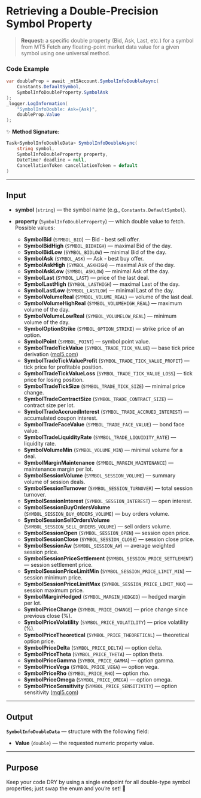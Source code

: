 # Retrieving a Double-Precision Symbol Property

> **Request:** a specific double property (Bid, Ask, Last, etc.) for a symbol from MT5
> Fetch any floating-point market data value for a given symbol using one universal method.

### Code Example

```csharp
var doubleProp = await _mt5Account.SymbolInfoDoubleAsync(
    Constants.DefaultSymbol,
    SymbolInfoDoubleProperty.SymbolAsk
);
_logger.LogInformation(
    "SymbolInfoDouble: Ask={Ask}",
    doubleProp.Value
);
```

✨ **Method Signature:**

```csharp
Task<SymbolInfoDoubleData> SymbolInfoDoubleAsync(
    string symbol,
    SymbolInfoDoubleProperty property,
    DateTime? deadline = null,
    CancellationToken cancellationToken = default
)
```

---

## Input

* **symbol** (`string`) — the symbol name (e.g., `Constants.DefaultSymbol`).
* **property** (`SymbolInfoDoubleProperty`) — which double value to fetch. Possible values:

  * **SymbolBid** (`SYMBOL_BID`) — Bid - best sell offer.
  * **SymbolBidHigh** (`SYMBOL_BIDHIGH`) — maximal Bid of the day.
  * **SymbolBidLow** (`SYMBOL_BIDLOW`) — minimal Bid of the day.
  * **SymbolAsk** (`SYMBOL_ASK`) — Ask - best buy offer.
  * **SymbolAskHigh** (`SYMBOL_ASKHIGH`) — maximal Ask of the day.
  * **SymbolAskLow** (`SYMBOL_ASKLOW`) — minimal Ask of the day.
  * **SymbolLast** (`SYMBOL_LAST`) — price of the last deal.
  * **SymbolLastHigh** (`SYMBOL_LASTHIGH`) — maximal Last of the day.
  * **SymbolLastLow** (`SYMBOL_LASTLOW`) — minimal Last of the day.
  * **SymbolVolumeReal** (`SYMBOL_VOLUME_REAL`) — volume of the last deal.
  * **SymbolVolumeHighReal** (`SYMBOL_VOLUMEHIGH_REAL`) — maximum volume of the day.
  * **SymbolVolumeLowReal** (`SYMBOL_VOLUMELOW_REAL`) — minimum volume of the day.
  * **SymbolOptionStrike** (`SYMBOL_OPTION_STRIKE`) — strike price of an option.
  * **SymbolPoint** (`SYMBOL_POINT`) — symbol point value.
  * **SymbolTradeTickValue** (`SYMBOL_TRADE_TICK_VALUE`) — base tick price derivation ([mql5.com](https://www.mql5.com/en/docs/constants/environment_state/marketinfoconstants))
  * **SymbolTradeTickValueProfit** (`SYMBOL_TRADE_TICK_VALUE_PROFIT`) — tick price for profitable position.
  * **SymbolTradeTickValueLoss** (`SYMBOL_TRADE_TICK_VALUE_LOSS`) — tick price for losing position.
  * **SymbolTradeTickSize** (`SYMBOL_TRADE_TICK_SIZE`) — minimal price change.
  * **SymbolTradeContractSize** (`SYMBOL_TRADE_CONTRACT_SIZE`) — contract size per lot.
  * **SymbolTradeAccruedInterest** (`SYMBOL_TRADE_ACCRUED_INTEREST`) — accumulated coupon interest.
  * **SymbolTradeFaceValue** (`SYMBOL_TRADE_FACE_VALUE`) — bond face value.
  * **SymbolTradeLiquidityRate** (`SYMBOL_TRADE_LIQUIDITY_RATE`) — liquidity rate.
  * **SymbolVolumeMin** (`SYMBOL_VOLUME_MIN`) — minimal volume for a deal.
  * **SymbolMarginMaintenance** (`SYMBOL_MARGIN_MAINTENANCE`) — maintenance margin per lot.
  * **SymbolSessionVolume** (`SYMBOL_SESSION_VOLUME`) — summary volume of session deals.
  * **SymbolSessionTurnover** (`SYMBOL_SESSION_TURNOVER`) — total session turnover.
  * **SymbolSessionInterest** (`SYMBOL_SESSION_INTEREST`) — open interest.
  * **SymbolSessionBuyOrdersVolume** (`SYMBOL_SESSION_BUY_ORDERS_VOLUME`) — buy orders volume.
  * **SymbolSessionSellOrdersVolume** (`SYMBOL_SESSION_SELL_ORDERS_VOLUME`) — sell orders volume.
  * **SymbolSessionOpen** (`SYMBOL_SESSION_OPEN`) — session open price.
  * **SymbolSessionClose** (`SYMBOL_SESSION_CLOSE`) — session close price.
  * **SymbolSessionAw** (`SYMBOL_SESSION_AW`) — average weighted session price.
  * **SymbolSessionPriceSettlement** (`SYMBOL_SESSION_PRICE_SETTLEMENT`) — session settlement price.
  * **SymbolSessionPriceLimitMin** (`SYMBOL_SESSION_PRICE_LIMIT_MIN`) — session minimum price.
  * **SymbolSessionPriceLimitMax** (`SYMBOL_SESSION_PRICE_LIMIT_MAX`) — session maximum price.
  * **SymbolMarginHedged** (`SYMBOL_MARGIN_HEDGED`) — hedged margin per lot.
  * **SymbolPriceChange** (`SYMBOL_PRICE_CHANGE`) — price change since previous close (%).
  * **SymbolPriceVolatility** (`SYMBOL_PRICE_VOLATILITY`) — price volatility (%).
  * **SymbolPriceTheoretical** (`SYMBOL_PRICE_THEORETICAL`) — theoretical option price.
  * **SymbolPriceDelta** (`SYMBOL_PRICE_DELTA`) — option delta.
  * **SymbolPriceTheta** (`SYMBOL_PRICE_THETA`) — option theta.
  * **SymbolPriceGamma** (`SYMBOL_PRICE_GAMMA`) — option gamma.
  * **SymbolPriceVega** (`SYMBOL_PRICE_VEGA`) — option vega.
  * **SymbolPriceRho** (`SYMBOL_PRICE_RHO`) — option rho.
  * **SymbolPriceOmega** (`SYMBOL_PRICE_OMEGA`) — option omega.
  * **SymbolPriceSensitivity** (`SYMBOL_PRICE_SENSITIVITY`) — option sensitivity ([mql5.com](https://www.mql5.com/en/docs/constants/environment_state/marketinfoconstants))

---

## Output

**`SymbolInfoDoubleData`** — structure with the following field:

* **Value** (`double`) — the requested numeric property value.

---

## Purpose

Keep your code DRY by using a single endpoint for all double-type symbol properties; just swap the enum and you’re set! 🚀
